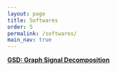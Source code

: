 ```yaml
---
layout: page
title: Softwares
order: 5
permalink: /softwares/
main_nav: true
---
```


[**<U>GSD: Graph Signal Decomposition</U>**][GSD]


[GSD]: https://cran.r-project.org/web/packages/GSD/index.html
